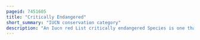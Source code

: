 ```yaml
---
pageid: 7451605
title: "Critically Endangered"
short_summary: "IUCN conservation category"
description: "An Iucn red List critically endangered Species is one that has been categorized as facing an extremely high Risk of Extinction in the wild by the international Union for Conservation of Nature. Of the 157190 Species currently on the Iucn red List 9760 are listed as critically endangered with 1302 potentially extinct and 67 possibly extinct in the Wild."
---
```

